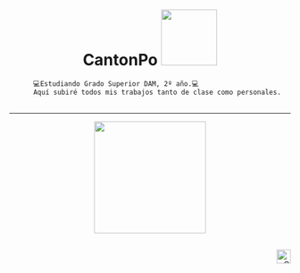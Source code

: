 <div align="center">
<h1> CantonPo <img src="https://pbs.twimg.com/tweet_video_thumb/GW5u3DlXEAAvXbQ.jpg" width="100"></h1>
</div> 



  <!-- Description -->
```diff
      💻Estudiando Grado Superior DAM, 2º año.💻
      Aquí subiré todos mis trabajos tanto de clase como personales.
      

```
---
<div align="center">
  <img src="https://global.discourse-cdn.com/sitepoint/original/3X/b/5/b59a78e2ed76c705f3c0dcb300f3f222aefdcd99.png" width="200">
</div>

##
<p align="right">
  <span>
    <a href="mailto:dcantonc@gmail.com"><img src="https://img.shields.io/badge/gmail-%23D14836.svg?&style=for-the-badge&logo=gmail&logoColor=white" alt="Gmail" height="25" /></a>
   </a>
  </span>
</p>
